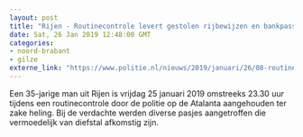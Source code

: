 ```yaml
---
layout: post
title: "Rijen - Routinecontrole levert gestolen rijbewijzen en bankpassen op"
date: Sat, 26 Jan 2019 12:48:00 GMT
categories: 
- noord-brabant 
- gilze 
externe_link: "https://www.politie.nl/nieuws/2019/januari/26/08-routinecontrole-levert-gestolen-rijbewijzen-en-bankpassen-op.html"
---
```


Een 35-jarige man uit Rijen is vrijdag 25 januari 2019 omstreeks 23.30 uur tijdens een routinecontrole door de politie op de Atalanta aangehouden ter zake heling. Bij de verdachte werden diverse pasjes aangetroffen die vermoedelijk van diefstal afkomstig zijn.
